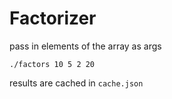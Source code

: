 # Factorizer

pass in elements of the array as args
```
./factors 10 5 2 20
```

results are cached in `cache.json`
